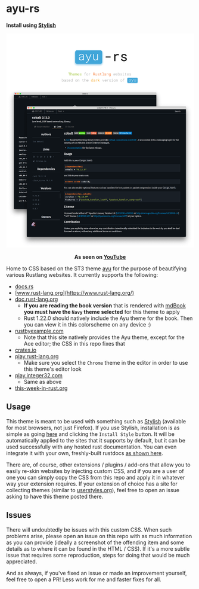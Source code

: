# ayu-rs

**Install using [Stylish](https://userstyles.org/styles/138541/ayu-rs-dark-theme)**

![demo screenshot](./ayu-rs_main.png)

**<p align="center">As seen on <a href="https://www.youtube.com/watch?v=7VulqInDO6Y">YouTube</a></p>**

Home to CSS based on the ST3 theme [ayu](https://github.com/dempfi/ayu) for the purpose of beautifying various Rustlang websites. It currently supports the following:

* [docs.rs](https://docs.rs/)
* [www.rust-lang.org](https://www.rust-lang.org/)
* [doc.rust-lang.org](https://doc.rust-lang.org/)
  * **If you are reading the book version** that is rendered with [mdBook](https://github.com/azerupi/mdBook) **you must have the `Navy` theme selected** for this theme to apply
  * Rust 1.22.0 should natively include the Ayu theme for the book. Then you can view it in this colorscheme on any device :)
* [rustbyexample.com](https://rustbyexample.com/)
  * Note that this site natively provides the Ayu theme, except for the Ace editor; the CSS in this repo fixes that
* [crates.io](https://crates.io/)
* [play.rust-lang.org](https://play.rust-lang.org/)
  * Make sure you select the `Chrome` theme in the editor in order to use this theme's editor look
* [play.integer32.com](https://play.integer32.com/)
  * Same as above
* [this-week-in-rust.org](https://this-week-in-rust.org/)

## Usage

This theme is meant to be used with something such as [Stylish](https://addons.mozilla.org/en-US/firefox/addon/stylish/) (available for most browsers, not just Firefox). If you use Stylish, installation is as simple as going [here](https://userstyles.org/styles/138541/ayu-rs-dark-theme) and clicking the `Install Style` button. It will be automatically applied to the sites that it supports by default, but it can be used successfully with any hosted rust documentation. You can even integrate it with your own, freshly-built rustdocs [as shown here](https://blog.guillaume-gomez.fr/articles/2016-09-16+Generating+doc+with+rustdoc+and+a+custom+theme).

There are, of course, other extensions / plugins / add-ons that allow you to easily re-skin websites by injecting custom CSS, and if you are a user of one you can simply copy the CSS from this repo and apply it in whatever way your extension requires. If your extension of choice has a site for collecting themes (similar to [userstyles.org](https://userstyles.org)), feel free to open an issue asking to have this theme posted there.

## Issues

There will undoubtedly be issues with this custom CSS. When such problems arise, please open an issue on this repo with as much information as you can provide (ideally a screenshot of the offending item and some details as to where it can be found in the HTML / CSS). If it's a more subtle issue that requires some reproduction, steps for doing that would be much appreciated.

And as always, if you've fixed an issue or made an improvement yourself, feel free to open a PR! Less work for me and faster fixes for all.
